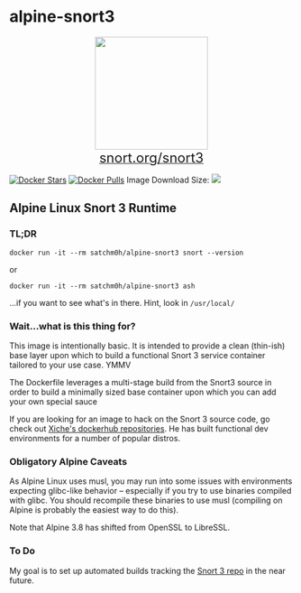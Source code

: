 # alpine-snort3

<p align="center">
  <img height="200" src="https://www.dropbox.com/s/0q7h9z5kjm9x194/Snort3.png?raw=1"/>
  <br/>
  <a href="https://snort.org/snort3" target="_blank">
    <span style='font-size: x-large;'>snort.org/snort3</span>
  </a>
</p>

[![Docker Stars](https://img.shields.io/docker/stars/satchm0h/alpine-snort3.svg?style=flat-square)](https://hub.docker.com/r/satchm0h/alpine-snort3/)
[![Docker Pulls](https://img.shields.io/docker/pulls/satchm0h/alpine-snort3.svg?style=flat-square)](https://hub.docker.com/r/satchm0h/alpine-snort3/)
Image Download Size:
[![](https://images.microbadger.com/badges/image/satchm0h/alpine-snort3.svg)](http://microbadger.com/images/satchm0h/alpine-snort3 'Get your own image badge on microbadger.com')

## Alpine Linux Snort 3 Runtime

### TL;DR

`docker run -it --rm satchm0h/alpine-snort3 snort --version`

or

`docker run -it --rm satchm0h/alpine-snort3 ash`

...if you want to see what's in there. Hint, look in `/usr/local/`

### Wait...what is this thing for?

This image is intentionally basic. It is intended to provide a clean (thin-ish) base layer upon which to build a functional Snort 3 service container tailored to your use case. YMMV

The Dockerfile leverages a multi-stage build from the Snort3 source in order to build a minimally sized base container upon which you can add your own special sauce

If you are looking for an image to hack on the Snort 3 source code, go check out [Xiche's dockerhub repositories](https://hub.docker.com/u/xiche). He has built functional dev environments for a number of popular distros.

### Obligatory Alpine Caveats

As Alpine Linux uses musl, you may run into some issues with environments expecting glibc-like behavior – especially if you try to use binaries compiled with glibc. You should recompile these binaries to use musl (compiling on Alpine is probably the easiest way to do this).

Note that Alpine 3.8 has shifted from OpenSSL to LibreSSL.

### To Do

My goal is to set up automated builds tracking the [Snort 3 repo](https://github.com/snort3/snort3) in the near future.
